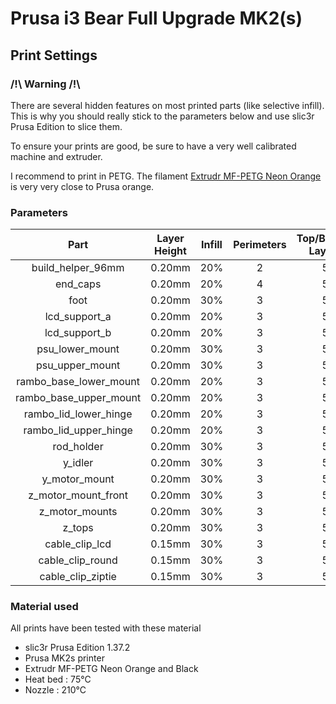 # Prusa i3 Bear Full Upgrade MK2(s)

## Print Settings

### /!\ Warning /!\

There are several hidden features on most printed parts (like selective infill). This is why you should really stick to the parameters below and use slic3r Prusa Edition to slice them.

To ensure your prints are good, be sure to have a very well calibrated machine and extruder.

I recommend to print in PETG. The filament [Extrudr MF-PETG Neon Orange](https://extrudr.eu/collections/petg/products/extrudr-mf-petg-neon-orange) is very very close to Prusa orange.


### Parameters

| Part | Layer Height | Infill | Perimeters | Top/Bottom Layers | Brim |
|:----:|:----:|:----:|:----:|:----:|:----:|
| build_helper_96mm      | 0.20mm | 20% | 2 | 5 | No |
| end_caps               | 0.20mm | 20% | 4 | 5 | No |
| foot                   | 0.20mm | 30% | 3 | 5 | No |
| lcd_support_a          | 0.20mm | 20% | 3 | 5 | No |
| lcd_support_b          | 0.20mm | 20% | 3 | 5 | No |
| psu_lower_mount        | 0.20mm | 30% | 3 | 5 | No |
| psu_upper_mount        | 0.20mm | 30% | 3 | 5 | No |
| rambo_base_lower_mount | 0.20mm | 20% | 3 | 5 | No |
| rambo_base_upper_mount | 0.20mm | 20% | 3 | 5 | No |
| rambo_lid_lower_hinge  | 0.20mm | 20% | 3 | 5 | No |
| rambo_lid_upper_hinge  | 0.20mm | 20% | 3 | 5 | No |
| rod_holder             | 0.20mm | 30% | 3 | 5 | No |
| y_idler                | 0.20mm | 30% | 3 | 5 | No |
| y_motor_mount          | 0.20mm | 30% | 3 | 5 | Recommended |
| z_motor_mount_front    | 0.20mm | 30% | 3 | 5 | No |
| z_motor_mounts         | 0.20mm | 30% | 3 | 5 | Recommended |
| z_tops                 | 0.20mm | 30% | 3 | 5 | Recommended |
| cable_clip_lcd         | 0.15mm | 30% | 3 | 5 | No |
| cable_clip_round       | 0.15mm | 30% | 3 | 5 | No |
| cable_clip_ziptie      | 0.15mm | 30% | 3 | 5 | No |


### Material used

All prints have been tested with these material

* slic3r Prusa Edition 1.37.2
* Prusa MK2s printer
* Extrudr MF-PETG Neon Orange and Black
* Heat bed : 75°C
* Nozzle : 210°C